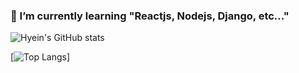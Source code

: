 

### 🌱 I’m currently learning "Reactjs, Nodejs, Django, etc..."


![Hyein's GitHub stats](https://github-readme-stats.vercel.app/api?username=estherkim083)

[![Top Langs](https://github-readme-stats.vercel.app/api/top-langs/?username=estherkim083&layout=compact&repo&theme=dark)]
